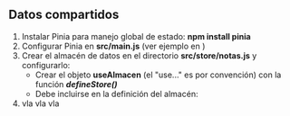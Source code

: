 ## Datos compartidos

1. Instalar Pinia para manejo global de estado: **npm install pinia**
2. Configurar Pinia en **src/main.js** (ver ejemplo en )
3. Crear el almacén de datos en el directorio **src/store/notas.js** y configurarlo:
   - Crear el objeto **useAlmacen** (el "use..." es por convención) con la función **_defineStore()_**
   - Debe incluirse en la definición del almacén:
4. vla vla vla
